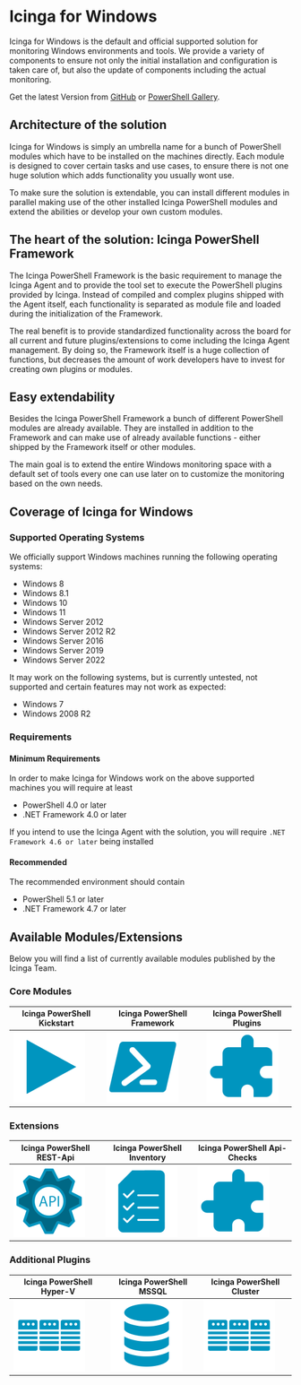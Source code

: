 # Icinga for Windows

Icinga for Windows is the default and official supported solution for monitoring Windows environments and tools. We provide a variety of components to ensure not only the initial installation and configuration is taken care of, but also the update of components including the actual monitoring.

Get the latest Version from [GitHub](https://github.com/Icinga/icinga-powershell-framework/releases/latest) or [PowerShell Gallery](https://www.powershellgallery.com/packages/icinga-powershell-framework).

## Architecture of the solution

Icinga for Windows is simply an umbrella name for a bunch of PowerShell modules which have to be installed on the machines directly. Each module is designed to cover certain tasks and use cases, to ensure there is not one huge solution which adds functionality you usually wont use.

To make sure the solution is extendable, you can install different modules in parallel making use of the other installed Icinga PowerShell modules and extend the abilities or develop your own custom modules.

## The heart of the solution: Icinga PowerShell Framework

The Icinga PowerShell Framework is the basic requirement to manage the Icinga Agent and to provide the tool set to execute the PowerShell plugins provided by Icinga. Instead of compiled and complex plugins shipped with the Agent itself, each functionality is separated as module file and loaded during the initialization of the Framework.

The real benefit is to provide standardized functionality across the board for all current and future plugins/extensions to come including the Icinga Agent management. By doing so, the Framework itself is a huge collection of functions, but decreases the amount of work developers have to invest for creating own plugins or modules.

## Easy extendability

Besides the Icinga PowerShell Framework a bunch of different PowerShell modules are already available. They are installed in addition to the Framework and can make use of already available functions - either shipped by the Framework itself or other modules.

The main goal is to extend the entire Windows monitoring space with a default set of tools every one can use later on to customize the monitoring based on the own needs.

## Coverage of Icinga for Windows

### Supported Operating Systems

We officially support Windows machines running the following operating systems:

* Windows 8
* Windows 8.1
* Windows 10
* Windows 11
* Windows Server 2012
* Windows Server 2012 R2
* Windows Server 2016
* Windows Server 2019
* Windows Server 2022

It may work on the following systems, but is currently untested, not supported and certain features may not work as expected:

* Windows 7
* Windows 2008 R2

### Requirements

#### Minimum Requirements

In order to make Icinga for Windows work on the above supported machines you will require at least

* PowerShell 4.0 or later
* .NET Framework 4.0 or later

If you intend to use the Icinga Agent with the solution, you will require `.NET Framework 4.6 or later` being installed

#### Recommended

The recommended environment should contain

* PowerShell 5.1 or later
* .NET Framework 4.7 or later

## Available Modules/Extensions

Below you will find a list of currently available modules published by the Icinga Team.

### Core Modules

| Icinga PowerShell Kickstart | Icinga PowerShell Framework | Icinga PowerShell Plugins |
| --- | --- | --- |
| [![Kickstart](images/02_icons/kickstart.png)](https://github.com/Icinga/icinga-powershell-kickstart) | [![Frame](images/02_icons/framework.png)](https://icinga.com/docs/icinga-for-windows/latest/doc/110-Installation/01-Getting-Started/) | [![Frame](images/02_icons/plugins.png)](https://icinga.com/docs/windows/latest/plugins/doc/01-Introduction/) |

### Extensions

| Icinga PowerShell REST-Api | Icinga PowerShell Inventory | Icinga PowerShell Api-Checks |
| --- | --- | --- |
| [![Rest-API](images/02_icons/restapi.png)](https://icinga.com/docs/windows/latest/restapi/doc/01-Introduction/) | [![Inventory](images/02_icons/inventory.png)](https://icinga.com/docs/windows/latest/inventory/doc/01-Introduction/) | [![Frame](images/02_icons/plugins.png)](https://icinga.com/docs/icinga-for-windows/latest/apichecks/doc/01-Introduction/) |

### Additional Plugins

| Icinga PowerShell Hyper-V | Icinga PowerShell MSSQL |  Icinga PowerShell Cluster |
| --- | --- | --- |
| [![Hyper-V](images/02_icons/hyperv.png)](https://icinga.com/docs/icinga-for-windows/latest/hyperv/doc/01-Introduction/) | [![MSSQL](images/02_icons/mssql.png)](https://icinga.com/docs/windows/latest/mssql/doc/01-Introduction/) |  [![Cluster](images/02_icons/hyperv.png)](https://icinga.com/docs/icinga-for-windows/latest/cluster/doc/01-Introduction/) |
